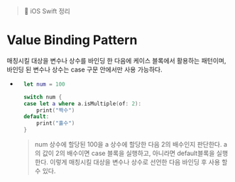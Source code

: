> 📝 iOS Swift 정리

# Value Binding Pattern

매칭시킬 대상을 변수나 상수를 바인딩 한 다음에 케이스 블록에서 활용하는 패턴이며, 바인딩 된 변수나 상수는 case 구문 안에서만 사용 가능하다.

- ```swift
    let num = 100

    switch num {
    case let a where a.isMultiple(of: 2):
        print("짝수")
    default:
        print("홀수")                
    }
    ```
    > num 상수에 할당된 100을 a 상수에 할당한 다음 2의 배수인지 판단한다. a의 값이 2의 배수이면 case 블록을 실행하고, 아니라면 default블록을 실행한다. 이렇게 매칭시킬 대상을 변수나 상수로 선언한 다음 바인딩 후 사용 할 수 있다.

